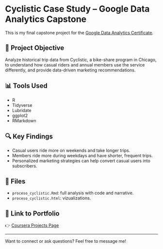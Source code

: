 # Cyclistic Case Study – Google Data Analytics Capstone

This is my final capstone project for the [Google Data Analytics Certificate](https://www.coursera.org/professional-certificates/google-data-analytics).

## 🧩 Project Objective

Analyze historical trip data from Cyclistic, a bike-share program in Chicago, to understand how casual riders and annual members use the service differently, and provide data-driven marketing recommendations.

## 📊 Tools Used
- R
- Tidyverse
- Lubridate
- ggplot2
- RMarkdown

## 🔍 Key Findings
- Casual users ride more on weekends and take longer trips.
- Members ride more during weekdays and have shorter, frequent trips.
- Personalized marketing strategies can help convert casual users into subscribers.

## 📁 Files
- `proceso_cyclistic.Rmd`: full analysis with code and narrative.
- `proceso_cyclistic.html`: vizualizations.

## 📎 Link to Portfolio
👉 [Coursera Projects Page](TU_ENLACE)

---

Want to connect or ask questions? Feel free to message me!
